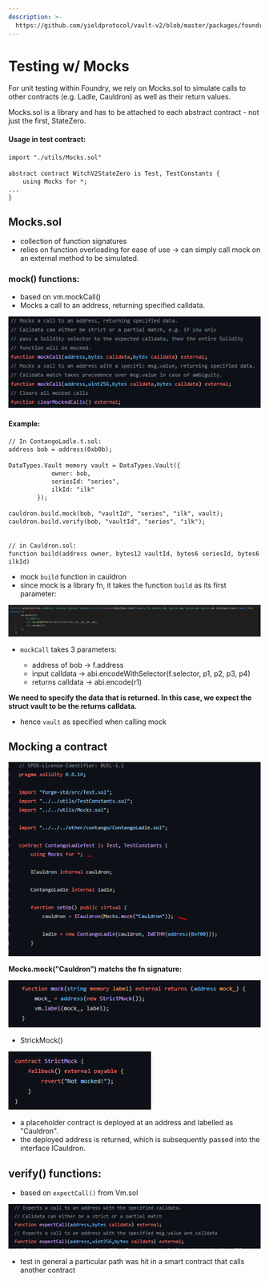 ```yaml
---
description: >-
  https://github.com/yieldprotocol/vault-v2/blob/master/packages/foundry/contracts/test/utils/Mocks.sol
---
```


# Testing w/ Mocks

For unit testing within Foundry, we rely on Mocks.sol to simulate calls to other contracts (e.g. Ladle, Cauldron) as well as their return values.&#x20;

Mocks.sol is a library and has to be attached to each abstract contract - not just the first, StateZero.

#### **Usage in test contract:**

```solidity
import "./utils/Mocks.sol" 

abstract contract WitchV2StateZero is Test, TestConstants { 
    using Mocks for *;
...
}
```

## **Mocks.sol**

* collection of function signatures&#x20;
* relies on function overloading for ease of use -> can simply call mock on an external method to be simulated.

### mock() functions:

* based on vm.mockCall()
* Mocks a call to an address, returning specified calldata.

![mockCall](<../.gitbook/assets/image (179).png>)

#### Example:

```solidity
// In ContangoLadle.t.sol:
address bob = address(0xb0b);

DataTypes.Vault memory vault = DataTypes.Vault({
            owner: bob,
            seriesId: "series",
            ilkId: "ilk"
        });

cauldron.build.mock(bob, "vaultId", "series", "ilk", vault); 
cauldron.build.verify(bob, "vaultId", "series", "ilk");


// in Cauldron.sol: 
function build(address owner, bytes12 vaultId, bytes6 seriesId, bytes6 ilkId)
```

* mock `build` function in cauldron&#x20;
* since mock is a library fn, it takes the function `build` as its first parameter:

![matching mock fn signature](<../.gitbook/assets/image (31).png>)

*   `mockCall` takes 3 parameters:

    * address of bob -> f.address&#x20;
    * input calldata -> abi.encodeWithSelector(f.selector, p1, p2, p3, p4)
    * returns calldata -> abi.encode(r1)



**We need to specify the data that is returned. In this case, we expect the struct vault to be the returns calldata.**

* hence `vault` as specified when calling mock

## Mocking a contract

![](<../.gitbook/assets/image (320).png>)

**Mocks.mock("Cauldron") matchs the fn signature:**

![Mock.sol](<../.gitbook/assets/image (24).png>)

* StrickMock()

![](<../.gitbook/assets/image (308).png>)

* a placeholder contract is deployed at an address and labelled as "Cauldron".
* the deployed address is returned, which is subsequently passed into the interface ICauldron.

## verify() functions:

* based on `expectCall()` from Vm.sol

![](<../.gitbook/assets/image (155).png>)

* test in general a particular path was hit in a smart contract that calls another contract

